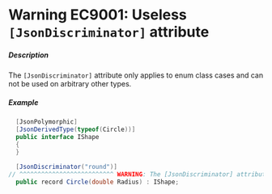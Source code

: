 # Warning EC9001: Useless `[JsonDiscriminator]` attribute

##### Description
The `[JsonDiscriminator]` attribute only applies to enum class cases and can not be used on arbitrary other types.

##### Example
```cs
  [JsonPolymorphic]
  [JsonDerivedType(typeof(Circle))]
  public interface IShape
  {
  }
  
  [JsonDiscriminator("round")]
// ^^^^^^^^^^^^^^^^^^^^^^^^^^ WARNING: The [JsonDiscriminator] attribute only applies to enum class cases and won't have any effect here.
  public record Circle(double Radius) : IShape;
```